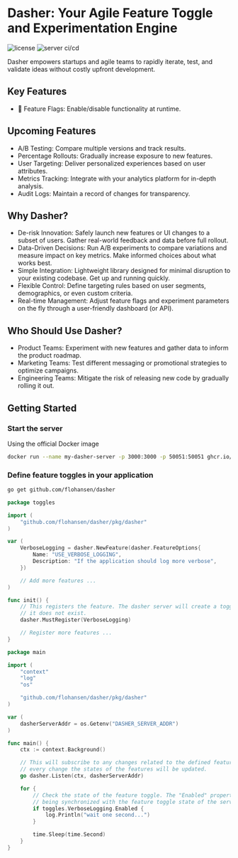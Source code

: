 # Dasher: Your Agile Feature Toggle and Experimentation Engine

![license](https://img.shields.io/github/license/flohansen/dasher)
![server ci/cd](https://github.com/flohansen/dasher-server/actions/workflows/server-main.yml/badge.svg)

Dasher empowers startups and agile teams to rapidly iterate, test, and validate
ideas without costly upfront development.

## Key Features

- 🚩 Feature Flags: Enable/disable functionality at runtime.

## Upcoming Features
- A/B Testing: Compare multiple versions and track results.
- Percentage Rollouts: Gradually increase exposure to new features.
- User Targeting: Deliver personalized experiences based on user attributes.
- Metrics Tracking: Integrate with your analytics platform for in-depth
analysis.
- Audit Logs: Maintain a record of changes for transparency.

## Why Dasher?

- De-risk Innovation: Safely launch new features or UI changes to a subset of
users. Gather real-world feedback and data before full rollout.
- Data-Driven Decisions: Run A/B experiments to compare variations and measure
impact on key metrics. Make informed choices about what works best.
- Simple Integration: Lightweight library designed for minimal disruption to
your existing codebase. Get up and running quickly.
- Flexible Control: Define targeting rules based on user segments, demographics,
or even custom criteria.
- Real-time Management: Adjust feature flags and experiment parameters on the
fly through a user-friendly dashboard (or API).

## Who Should Use Dasher?

- Product Teams: Experiment with new features and gather data to inform the
product roadmap.
- Marketing Teams: Test different messaging or promotional strategies to
optimize campaigns.
- Engineering Teams: Mitigate the risk of releasing new code by gradually
rolling it out.

## Getting Started

### Start the server

Using the official Docker image

```bash
docker run --name my-dasher-server -p 3000:3000 -p 50051:50051 ghcr.io/flohansen/dasher-server:latest
```

### Define feature toggles in your application

```bash
go get github.com/flohansen/dasher
```

```go
package toggles

import (
    "github.com/flohansen/dasher/pkg/dasher"
)

var (
    VerboseLogging = dasher.NewFeature(dasher.FeatureOptions{
        Name: "USE_VERBOSE_LOGGING",
        Description: "If the application should log more verbose",
    })

    // Add more features ...
)

func init() {
    // This registers the feature. The dasher server will create a toggle, if
    // it does not exist.
    dasher.MustRegister(VerboseLogging)

    // Register more features ...
}
```
```go
package main

import (
    "context"
    "log"
    "os"

    "github.com/flohansen/dasher/pkg/dasher"
)

var (
    dasherServerAddr = os.Getenv("DASHER_SERVER_ADDR")
)

func main() {
    ctx := context.Background()

    // This will subscribe to any changes related to the defined features. On
    // every change the states of the features will be updated.
    go dasher.Listen(ctx, dasherServerAddr)

    for {
        // Check the state of the feature toggle. The "Enabled" property is
        // being synchronized with the feature toggle state of the server.
        if toggles.VerboseLogging.Enabled {
            log.Println("wait one second...")
        }

        time.Sleep(time.Second)
    }
}
```
